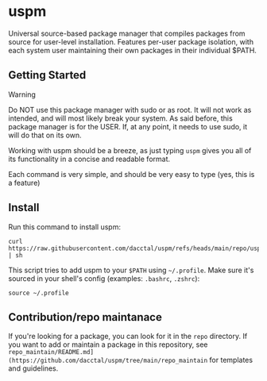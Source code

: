 # uspm
Universal source-based package manager that compiles packages from source for user-level installation. Features per-user package isolation, with each system user maintaining their own packages in their individual $PATH.
## Getting Started
> [!WARNING]
> Do NOT use this package manager with sudo or as root. It will not work as intended, and will most likely break your system. As said before, this package manager is for the USER. If, at any point, it needs to use sudo, it will do that on its own.

Working with uspm should be a breeze, as just typing `uspm` gives you all of its functionality in a concise and readable format.

Each command is very simple, and should be very easy to type (yes, this is a feature)

## Install
Run this command to install uspm:
```
curl https://raw.githubusercontent.com/dacctal/uspm/refs/heads/main/repo/uspm/install.sh | sh
```

This script tries to add uspm to your `$PATH` using `~/.profile`. Make sure it's sourced in your shell's config (examples: `.bashrc`, `.zshrc`):
```
source ~/.profile
```
## Contribution/repo maintanace

If you're looking for a package, you can look for it in the `repo` directory.
If you want to add or maintain a package in this repository, see `repo_maintain/README.md](https://github.com/dacctal/uspm/tree/main/repo_maintain` for templates and guidelines.
